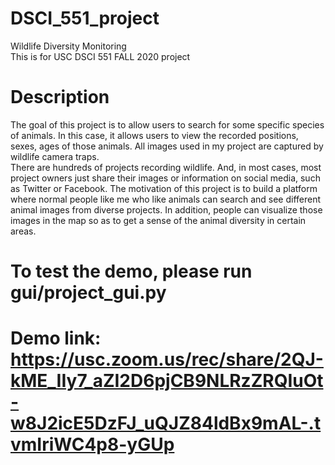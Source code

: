 # DSCI_551_project
Wildlife Diversity Monitoring \
This is for USC DSCI 551 FALL 2020 project
# Description
The goal of this project is to allow users to search for some specific species of animals. In this case, it allows users to view the recorded positions, sexes, ages of those animals. All images used in my project are captured by wildlife camera traps. \
There are hundreds of projects recording wildlife. And, in most cases, most project owners just share their images or information on social media, such as Twitter or Facebook. The motivation of this project is to build a platform where normal people like me who like animals can search and see different animal images from diverse projects. In addition, people can visualize those images in the map so as to get a sense of the animal diversity in certain areas.
# To test the demo, please run gui/project_gui.py
# Demo link: https://usc.zoom.us/rec/share/2QJ-kME_IIy7_aZI2D6pjCB9NLRzZRQIuOt-w8J2icE5DzFJ_uQJZ84ldBx9mAL-.tvmIriWC4p8-yGUp
